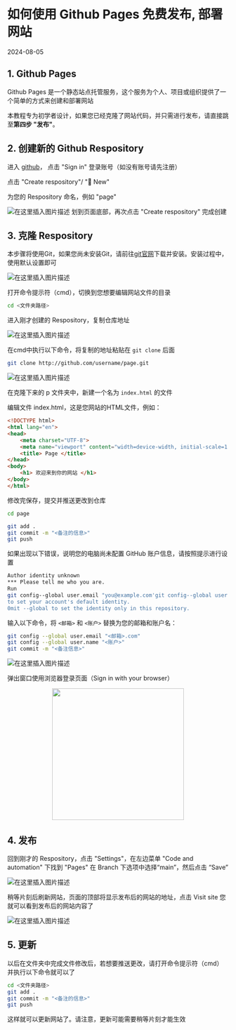 # 如何使用 Github Pages 免费发布, 部署网站
2024-08-05

## 1. Github Pages
Github Pages 是一个静态站点托管服务，这个服务为个人、项目或组织提供了一个简单的方式来创建和部署网站

本教程专为初学者设计，如果您已经克隆了网站代码，并只需进行发布，请直接跳至**第四步 "发布"**。
## 2. 创建新的 Github Respository

进入 [github](https://github.com/)， 点击 "Sign in" 登录账号（如没有账号请先注册）

点击 "Create respository"/ "📕 New"

为您的 Respository 命名，例如 "page"

![在这里插入图片描述](https://i-blog.csdnimg.cn/direct/dd0a6c08fafa40a69e86a79118dc8362.png)
划到页面底部，再次点击 "Create respository" 完成创建

## 3. 克隆 Respository
本步骤将使用Git，如果您尚未安装Git，请前往[git官网](https://git-scm.com/download/win)下载并安装。安装过程中，使用默认设置即可

![在这里插入图片描述](<https://i-blog.csdnimg.cn/direct/9c157c6b2b7642c793988ea2b552be2e.png>)

打开命令提示符（cmd），切换到您想要编辑网站文件的目录

```bash
cd <文件夹路径>
```

进入刚才创建的 Respository，复制仓库地址

![在这里插入图片描述](https://i-blog.csdnimg.cn/direct/06da896c3d7e4e9d9b4c22136332d452.png)


在cmd中执行以下命令，将复制的地址粘贴在 `git clone` 后面
```bash
git clone http://github.com/username/page.git
```
![在这里插入图片描述](https://i-blog.csdnimg.cn/direct/c643c625b01a428f8c20a01738b0eec2.png)

在克隆下来的 p 文件夹中，新建一个名为 `index.html` 的文件

编辑文件 index.html，这是您网站的HTML文件，例如：

```html
<!DOCTYPE html>
<html lang="en">
<head>
    <meta charset="UTF-8">
    <meta name="viewport" content="width=device-width, initial-scale=1.0">
    <title> Page </title>
</head>
<body>
    <h1> 欢迎来到你的网站 </h1>
</body>
</html>
```

修改完保存，提交并推送更改到仓库

```bash
cd page
```

```bash
git add .
git commit -m "<备注的信息>"
git push
```

如果出现以下错误，说明您的电脑尚未配置 GitHub 账户信息，请按照提示进行设置

```bash
Author identity unknown
*** Please tell me who you are.
Run
git config--global user.email "you@example.com'git config--global user.name "Your Name"
to set your account's default identity.
0mit --global to set the identity only in this repository.
```

输入以下命令，将 `<邮箱>` 和 `<账户>` 替换为您的邮箱和账户名：

```bash
git config --global user.email "<邮箱>.com"
git config --global user.name "<账户>"
git commit -m "<备注信息>"
```

![在这里插入图片描述](https://i-blog.csdnimg.cn/direct/5f6e64824e55493f8cb0d762a7718a6b.png)


弹出窗口使用浏览器登录页面（Sign in with your browser）

<p align="center">
  <img width="300"  src="https://i-blog.csdnimg.cn/direct/6ed9850601a546c09ce2aa24663cf6b0.png">
</p>

## 4. 发布
回到刚才的 Respository，点击 "Settings"，在左边菜单 "Code and automation" 下找到 "Pages"
在 Branch 下选项中选择“main”，然后点击 “Save”

![在这里插入图片描述](https://i-blog.csdnimg.cn/direct/2926701f07944fed97575eb2c66d2bc5.png)

稍等片刻后刷新网站，页面的顶部将显示发布后的网站的地址，点击 Visit site 您就可以看到发布后的网站内容了

![在这里插入图片描述](https://i-blog.csdnimg.cn/direct/84dfd9d3bd73421b9eaace4a5571f37c.png)

## 5. 更新
以后在文件夹中完成文件修改后，若想要推送更改，请打开命令提示符（cmd）并执行以下命令就可以了

```bash
cd <文件夹路径>
git add .
git commit -m "<备注的信息>"
git push
```

这样就可以更新网站了。请注意，更新可能需要稍等片刻才能生效
